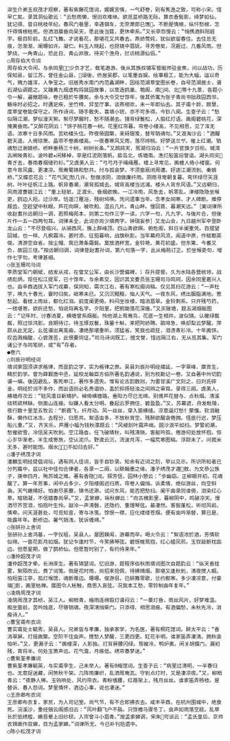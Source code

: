 <!-- { "loadSidebar": true } -->
    泖生介弟玉叔茂才观察，著有紫藤花馆词，娓娓言情，一气舒卷，别有隽逸之致，可称小宋。惜早亡矣。录其洞仙歌云：“云愁雨懒，恨旧欢难继。欲觅蓝桥路无际。算衣香鬓影，绮梦如仙，犹记得、昔日桃枝年纪。春风门巷里，幸遇钿车，无奈萧郎已憔。不断是情根，纵忏愁根，怎忏得情根枯死。但洒泪晨昏向吴天，愿此後当筵，更休牵系。”又长亭怨慢云：“悄携酒斜阳庭宇。极目阶前，乱红飞舞。才说看花，那堪花又共春去。燕娇莺姹，犹似欲留春住。去住总无痕，怎渐渐、阑珊如许。凝伫。料玉人晓起，也损镜中眉妩。寻芳倦矣，况捱过、几番风雨。但梦绕、一角青山，恐此日、青山非故。待买个渔舟，拦访桃源仙侣。”
    ○周存伯大令词
    周存伯大令闲，与余同里，少负才艺，载笔遨游。後从其族叔镇军督艇师驻金焦，问以战功，历保知县，留江苏，曾任金山县，误後，侨居吴郡，以笔墨自娱。绘事极工，能为大幅，运以奇气，魄力雄浑，人争宝之。旧居秀水南门内范蠡湖畔，因绘范湖草堂图长卷，自号范湖居士，谱石湖仙调题之。又踵黄九烟虚构将就园故事，以意造鸥巢、匏阁、南间、北等十九景，各题小令一解，遍徵题咏，卷已粗於牛腰矣。余与大令交廿馀年，後其侨寓为张子青尚书拙政园西邻，觞咏时必招之。时遘足疾，坐竹椅，舁至厅事，谈燕相欢，未一年即仙去。其子甫十龄，颇慧，度草堂卷能保守之。所作诗词，随手散失，喜填小铳，亦不可多得。今钞八阕。生查子云：“愁似隔江潮，梦似漫天絮。絮尽梦醒时，愁不随潮去。镜背绿鬟松，人翦红灯语。画阁碧桃花，深掩黄昏雨。”又醉花阴云：“饼子桃花春一树。花里红帘暮。帘卷小楼高，不见相思，见了浑无语。浓寒十日多风雨。苦劝楼头住。昨夜倚圆檠，亲砑银笺，替写销魂句。”又浪淘沙云：“酒醒碧天遥。人倚琼箫。晶帘不卷画楼高。一夜春寒风又雨，落尽绯桃。好梦送兰ザ。催上红潮。销魂愁过谢娘桥。桥畔垂杨三十树，树树长条。”又鹧鸪天，鸳湖归泊云：“一片官旗夕日衔。城湾古闸映青衫。波吟碧★闲移棹，亭是红泥刚落帆。裴岛北，练塘南。渔灯船笛旧曾谙。湖头同买青ぎ去，春雨春烟缝钓衫。”又虞美人云：“弓弓月子绳绳雁。楼上寻常见。画檐人倚小楼窗。何意今宵风露、更凄凉。鸳鸯蜀锦和愁共。付与孤衾梦。不须窗扇闭周遭。好逐江潮流到、秦娘桥。”又蝶恋花云：“花气溟愁几许。愁做浓阴，泪做廉纤雨。阴雨寻常朝复暮。弯环绿尽天涯树。叶叶征帆江上路。帆背春潮，潮背孤城去。城背高楼当远浦。楼头人背东风语。”又远朝归，风雨渡曹娥江云：“重上轻航，正渡头、昏烟欲晚。一江冷雨，风急去，帆零乱。津楼隐隐坐堠吏，鸥边人短。过沙岸。恰遥汀雁浴，残树鸠唤。凭问遗事当年。念孝女祠寒，才人碑断。难停屐齿，空趁望中秋眼。芦花向暝，被吹和、湿云几片。青山畔。慢回首、暮潮天远。”［案词律所收赵耆孙远朝归一调，若照梅苑本，则第二句作三字一读，六字一句，凡九字，与後片合，但後片作一五一四两句耳。词律未全，此词亦尚少填两字。钟瑞妄参］又龙山会，九日越州军中登卧龙山云：“不尽登临兴。从骑西风，簇上群峰顶。四山青欲暝。俯危阁，斜日半阑重凭。百摺望回城，也一样、凡枫霜冷。甚时添，征笳暮响，战旗秋影。当年幕府风流，闻道中原，作赋都英俊。清游空自省。按尘帽、我已萧条霜鬓。莫放酒杯宽，金铃艳、黄花初盛。但东篱、今番又负，故园三径。”按远朝归调，词律登赵耆孙词，第六句落一字，此从梅苑订正。於坐堠吏句，增作七字句，考律甚细。
    ○张玉珊司马词
    李质堂军门朝斌，结发从戎，在曾文公军，由长沙营偏裨，氵存升提督。久为水陆各营统领，战绩彪炳，现任松江提军，已十馀年。与余素交，因识其文委员张玉珊司马鸣珂，因余同里嘉兴人也。由辛酉选拔入军门戎幕，保同知，需次江右，著有寒松阁词稿。仅见其扫花游云：“一声杜宇，唤九十春光，霎时归矣。峭寒未已。又沉沉黯黯，恼人天气。一夜东风，绣出胭脂满地。惹愁起。看枝上雨丝，都化红泪。前度阑更倚。料闷坐妆楼，暗消眉翠。金铃剩系。只开残芍药，一枝堪寄。欲折还愁，怕说将离名字。夕阳里，把鸦锄落花深瘗。”又买陂塘，题五湖烟艇图云：“记年时、讨春消夏，横塘曾系烟艇。怜他湖上鸳鸯鸟，花底一生相并。波似镜。认暖绿粼粼，照过惊鸿影。良期待订。待玉琢双鬟，珠量十斛，来把阿娇聘。鹃啼急，唤却梨云梦醒。萍踪从此无定。幺弦谱出离鸾曲，凄绝那堪重听。须猛省。笑我也疏狂，泪渍青衫冷。十年画饼。叹齿溅梅酸，心尝莲苦，此恨要同证。”司马诗词既工，擅文誉，惜远隔江右，无从觅其集。军门诸公子与同笔研，或“有”存者。
    ●卷六
    ○刘辰孙明经词
    填词家固须讲求格律，而音韵之学，实为格律之原。吴县刘辰孙明经禧延，一字翠峰，廪贡生，精於韵学。曾为薛觐唐中丞，延校龙翰臣方伯所著名韵通说，别为校勘记一卷。又自著中州切韵谱一编。後因避乱，客死申江，著作多遗失。惟有论古韵数则，为雷甘溪广文刻之，曰刘氏碎金。明经於词不多作，而出语则必名贵谐协，盖於抑扬轻浊之间辨之审耳。录得三阕。虞美人，横塘舟次云：“轻风澹日新晴护。棹倚横塘路。垂阳力尽已无绵。别倩芦花替与、点秋烟。清溪绕转疏林缺。侧面山连接。似嫌人看太分明。叠起云罗拥住、碧盈盈。”又，苏幕遮，舟发毗陵，夜行数十里至五牧云：“断霞飞，纤月动。风一丝丝，穿入窗横缝。凉意逼灯愁忄蒙憧。软泪融酥，懒作红冰冻。去程分，归思共。絮语虫多，不放秋宵空。残醉欲醒衾倦拥。怪底行迟，梦压船儿重。”又，齐天乐，芦雁小幅为钱秋潭题云：“风棱刮叶霜声峭。圆沙浪平如扫。梦警初潮，愁催欲雪，冷信吴天吹到。空江路杳。任飞破晴秋，叫残清晓。客艇吟孤，倦游何处放怀抱。惊心岁华渐老。半生成寄旅，空认泥爪。野渡云沉，流波月泻，一幅荒寒图稿。浮踪未了。问菰米无多，甚时能饱。烟水，不如归去好。”
    ○潘子绣茂才词
    潘麟生明经提倡词坛，遇有同人佳词，皆手自钞录。知余有近词之刻，举以见示。所识所知者已分列篇中，兹以社中佳句合律者，各录一二阕，以联翰墨之缘。潘子绣茂才遵敖，为文恭公族子，庚申四月，殉苏城之难。著有香隐词。探芳信，园林小憩云：“步幽窈。正柳眼开初。花魂醒了。算一年芳事，闲中占多少。夕阳楼阁迟归燕，帘卷人偏悄。诉柔情、绝似游丝，向空斜袅。天气嫩晴好。怕谢尽荼蘼，锦书还渺。试问东风，能否把愁扫。阑干曲录同谁倚，泪染红心草。暗销凝，不信嬉春尚早。”又，孟家蝉，咏秋蝉云：“向古槐影里，暮柳阴中，鸣破凉天。慢洒尽齐宫泪，怕抱叶生怜。敲冷一声清磬，还隐约、重理琴弦。最凄然。客鬓蓬松，听彻风前。情牵。问天涯甚处，可觅知音，寄与冰笺。馀恨一襟，应化缕缕苍烟。便有虫吟渐替，算已是、吸露年年。断桥边。暑气销浅，犹诉缠绵。”
    ○张研孙上舍词
    张研孙上舍鸿基，一字仪祖，吴县人。屡困棘闱，游幕而卒。喝火令云：“絮语浓於酒，芳情软似绵。一窗花影月如烟。犹记乍逢时节，今笑拂琴弦。碧恨帷鸳抱，红心蜡凤煎。玉钗敲断枕函边。但愿星期，做了鹊桥仙。但愿暂时别了，有约待来年。”
    ○潘仲超茂才词
    潘仲超茂才牵，长洲庠生。著有锦瑟词。忆旧游，题程序伯秋雨填词图次自题韵云：“纵天香挂雾，絮陌吹云，费了词笺。倘是花时雨，尚招来拾佩，待拂晴烟。那堪又逢秋到，清夜搅人眠。怕短笛江亭，孤灯堠馆，魂断尊边。珊珊。俊游侣，已碎舞零歌，兰约都寒。多少凄凉意，付豪端影，画里枯禅。展图令人枨触，商思入哀弦。况我本工愁，零铃制曲年复年。”
    ○凌荫周茂才词
    凌荫周茂才其桢，吴江人。柳梢青，梅雨连绵翦灯谱闷云：“一粟灯昏，雨丝风片，好梦难温。痴坐窗前，苦吟烛底，尽够销魂。夜深清悄柴门。只添得、相思泪痕。有酒偏愁，未秋先冷，消瘦诗人。”
    ○曹宝甫布衣词
    曹实甫处士毓秀，吴县人。兄弟皆与孝廉，独承家学，为名医，著有桐花馆词。醉太平云：“香消翠屏。灯摇画檠。空阶不住虫声。搅愁人梦醒，三更四更。缸花半明。谁家笛弄凄清。拥秋衾怕听。”又，更漏子云：“画楼深，人影独。灯背屏腰闪绿。鸳被冷，鸭炉熏。闲关胡蝶门。漏初残，宵将半。何处玉箫声远。花气澹，月痕低。绣帘春梦迷。”
    ○曹紫荃孝廉词
    曹紫荃孝廉毓英，与实甫孪生，己未举人。著有Θ梅馆词。生查子云：“病里过清明，一半春归也。无意捉迷藏，闲煞秋千架。几阵雨廉织，乱洒鸳鸯瓦。守到点灯时，又是凄凉夜。”又，柳梢青云：“夜静人稀。玉钩响处，风约帘衣。青粉墙腰，红薇架上，残月丝丝。谁家笛弄杨枝。是替诉、春人怨词。梦里情怀，酒边心事，说也凄迷。”
    ○王彦卿布衣词
    王彦卿布衣复，家贫，为人司记室。尚气节，有不合即拂衣去。咸丰辛酉，在杭州围城中，绝食死。浣溪沙，重经钿云阁感旧云：“风叶翻飞户不扃。只馀檐马骤冬丁。虫声如雨落空庭。乱草长於低绣槛，嫩苔晕上旧纱棂。入帘曾斗小眉青。”按孟家蝉调，宋朱可谈云：“孟氏皇后，京师衣锦画作双蝉，目为孟家蝉。”词律所无，今已补刊拾遗中。
    ○陈小松茂才词
